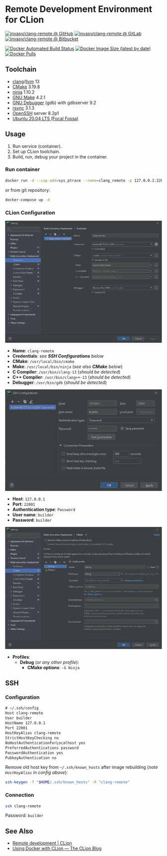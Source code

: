 # Remote Development Environment for CLion

[![invasy/clang-remote @ GitHub][badge-github]][github]
[![invasy/clang-remote @ GitLab][badge-gitlab]][gitlab]
[![invasy/clang-remote @ Bitbucket][badge-bitbucket]][bitbucket]

[![Docker Automated Build Status][badge-build]][dockerhub]
[![Docker Image Size (latest by date)][badge-size]][dockerhub]
[![Docker Pulls][badge-pulls]][dockerhub]

## Toolchain
- [clang][]/[llvm][] 13
- [CMake][] 3.19.8
- [ninja][] 1.10.2
- [GNU Make][make] 4.2.1
- [GNU Debugger][gdb] (gdb) with gdbserver 9.2
- [rsync][] 3.1.3
- [OpenSSH][] server 8.2p1
- [Ubuntu 20.04 LTS (Focal Fossa)][Ubuntu]

## Usage
1. Run service (container).
2. Set up CLion toolchain.
3. Build, run, debug your project in the container.

### Run container
```bash
docker run -d --cap-add=sys_ptrace --name=clang_remote -p 127.0.0.1:22001:22 invasy/clang-remote:latest
```
or from git repository:
```bash
docker-compose up -d
```

### CLion Configuration
![Toolchains](images/toolchains.png "Toolchains")

- **Name**: `clang-remote`
- **Credentials**: _see **SSH Configurations** below_
- **CMake**: `/usr/local/bin/cmake`
- **Make**: `/usr/local/bin/ninja` (_see also **CMake** below_)
- **C Compiler**: `/usr/bin/clang-13` (_should be detected_)
- **C++ Compiler**: `/usr/bin/clang++-13` (_should be detected_)
- **Debugger**: `/usr/bin/gdb` (_should be detected_)

![SSH Configurations](images/ssh.png "SSH Configurations")

- **Host**: `127.0.0.1`
- **Port**: `22001`
- **Authentication type**: `Password`
- **User name**: `builder`
- **Password**: `builder`

![CMake](images/cmake.png "CMake")

- **Profiles**:
  - **Debug** (_or any other profile_):
    - **CMake options**: `-G Ninja`

## SSH
### Configuration
```
# ~/.ssh/config
Host clang-remote
User builder
HostName 127.0.0.1
Port 22001
HostKeyAlias clang-remote
StrictHostKeyChecking no
NoHostAuthenticationForLocalhost yes
PreferredAuthentications password
PasswordAuthentication yes
PubkeyAuthentication no
```

Remove old host key from `~/.ssh/known_hosts` after image rebuilding (_note `HostKeyAlias` in config above_):
```bash
ssh-keygen -f "$HOME/.ssh/known_hosts" -R "clang-remote"
```

### Connection
```bash
ssh clang-remote
```
Password: `builder`

## See Also
- [Remote development | CLion](https://www.jetbrains.com/help/clion/remote-development.html "Remote development | CLion")
- [Using Docker with CLion — The CLion Blog](https://blog.jetbrains.com/clion/2020/01/using-docker-with-clion/ "Using Docker with CLion — The CLion Blog")

[github]: https://github.com/invasy/clang-remote "invasy/clang-remote @ GitHub"
[gitlab]: https://gitlab.com/invasy/clang-remote "invasy/clang-remote @ GitLab"
[bitbucket]: https://bitbucket.org/invasy/clang-remote "invasy/clang-remote @ Bitbucket"
[dockerhub]: https://hub.docker.com/r/invasy/clang-remote "invasy/clang-remote @ DockerHub"
[badge-github]: https://img.shields.io/badge/GitHub-invasy%2Fclang--remote-informational?logo=github "invasy/clang-remote @ GitHub"
[badge-gitlab]: https://img.shields.io/badge/GitLab-invasy%2Fclang--remote-informational?logo=gitlab "invasy/clang-remote @ GitLab"
[badge-bitbucket]: https://img.shields.io/badge/Bitbucket-invasy%2Fclang--remote-informational?logo=bitbucket "invasy/clang-remote @ Bitbucket"
[badge-build]: https://img.shields.io/docker/cloud/build/invasy/clang-remote "Docker Automated Build Status"
[badge-size]: https://img.shields.io/docker/image-size/invasy/clang-remote?sort=date "Docker Image Size (latest by date)"
[badge-pulls]: https://img.shields.io/docker/pulls/invasy/clang-remote "Docker Pulls"
[clang]: https://clang.llvm.org/ "Clang: a C language family frontend for LLVM"
[llvm]: https://llvm.org/ "The LLVM Compiler Infrastructure"
[CMake]: https://cmake.org/ "CMake"
[ninja]: https://ninja-build.org/ "Ninja, a small build system with a focus on speed"
[make]: https://www.gnu.org/software/make/ "GNU Make"
[gdb]: https://www.gnu.org/software/gdb/ "GNU Debugger"
[rsync]: https://rsync.samba.org/ "rsync"
[OpenSSH]: https://www.openssh.com/ "OpenSSH"
[Ubuntu]: https://releases.ubuntu.com/20.04/ "Ubuntu 20.04 LTS (Focal Fossa)"
